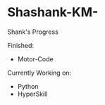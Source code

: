 # Shashank-KM-
Shank's Progress

Finished: 
* Motor-Code

Currently Working on: 
* Python
* HyperSkill

